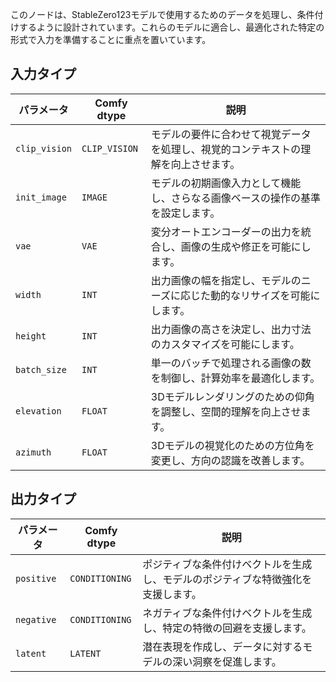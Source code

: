 
このノードは、StableZero123モデルで使用するためのデータを処理し、条件付けするように設計されています。これらのモデルに適合し、最適化された特定の形式で入力を準備することに重点を置いています。

## 入力タイプ

| パラメータ             | Comfy dtype        | 説明 |
|-----------------------|--------------------|-------------|
| `clip_vision`         | `CLIP_VISION`      | モデルの要件に合わせて視覚データを処理し、視覚的コンテキストの理解を向上させます。 |
| `init_image`          | `IMAGE`            | モデルの初期画像入力として機能し、さらなる画像ベースの操作の基準を設定します。 |
| `vae`                 | `VAE`              | 変分オートエンコーダーの出力を統合し、画像の生成や修正を可能にします。 |
| `width`               | `INT`              | 出力画像の幅を指定し、モデルのニーズに応じた動的なリサイズを可能にします。 |
| `height`              | `INT`              | 出力画像の高さを決定し、出力寸法のカスタマイズを可能にします。 |
| `batch_size`          | `INT`              | 単一のバッチで処理される画像の数を制御し、計算効率を最適化します。 |
| `elevation`           | `FLOAT`            | 3Dモデルレンダリングのための仰角を調整し、空間的理解を向上させます。 |
| `azimuth`             | `FLOAT`            | 3Dモデルの視覚化のための方位角を変更し、方向の認識を改善します。 |

## 出力タイプ

| パラメータ     | Comfy dtype  | 説明 |
|---------------|--------------|-------------|
| `positive`    | `CONDITIONING` | ポジティブな条件付けベクトルを生成し、モデルのポジティブな特徴強化を支援します。 |
| `negative`    | `CONDITIONING` | ネガティブな条件付けベクトルを生成し、特定の特徴の回避を支援します。 |
| `latent`      | `LATENT`     | 潜在表現を作成し、データに対するモデルの深い洞察を促進します。 |
